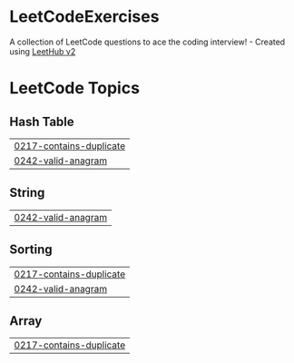 # LeetCodeExercises
A collection of LeetCode questions to ace the coding interview! - Created using [LeetHub v2](https://github.com/arunbhardwaj/LeetHub-2.0)

<!---LeetCode Topics Start-->
# LeetCode Topics
## Hash Table
|  |
| ------- |
| [0217-contains-duplicate](https://github.com/VictorHSLito/LeetCodeExercises/tree/master/0217-contains-duplicate) |
| [0242-valid-anagram](https://github.com/VictorHSLito/LeetCodeExercises/tree/master/0242-valid-anagram) |
## String
|  |
| ------- |
| [0242-valid-anagram](https://github.com/VictorHSLito/LeetCodeExercises/tree/master/0242-valid-anagram) |
## Sorting
|  |
| ------- |
| [0217-contains-duplicate](https://github.com/VictorHSLito/LeetCodeExercises/tree/master/0217-contains-duplicate) |
| [0242-valid-anagram](https://github.com/VictorHSLito/LeetCodeExercises/tree/master/0242-valid-anagram) |
## Array
|  |
| ------- |
| [0217-contains-duplicate](https://github.com/VictorHSLito/LeetCodeExercises/tree/master/0217-contains-duplicate) |
<!---LeetCode Topics End-->